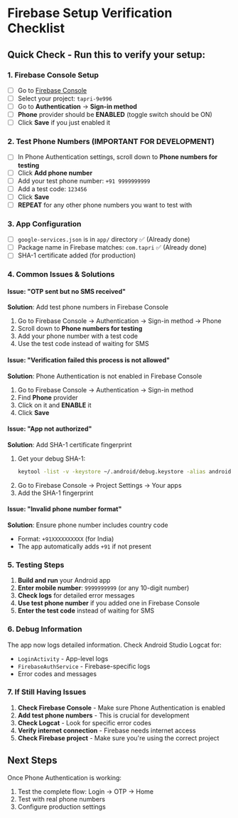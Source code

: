 # Firebase Setup Verification Checklist

## Quick Check - Run this to verify your setup:

### 1. Firebase Console Setup
- [ ] Go to [Firebase Console](https://console.firebase.google.com/)
- [ ] Select your project: `tapri-9e996`
- [ ] Go to **Authentication** → **Sign-in method**
- [ ] **Phone** provider should be **ENABLED** (toggle switch should be ON)
- [ ] Click **Save** if you just enabled it

### 2. Test Phone Numbers (IMPORTANT FOR DEVELOPMENT)
- [ ] In Phone Authentication settings, scroll down to **Phone numbers for testing**
- [ ] Click **Add phone number**
- [ ] Add your test phone number: `+91 9999999999`
- [ ] Add a test code: `123456`
- [ ] Click **Save**
- [ ] **REPEAT** for any other phone numbers you want to test with

### 3. App Configuration
- [ ] `google-services.json` is in `app/` directory ✅ (Already done)
- [ ] Package name in Firebase matches: `com.tapri` ✅ (Already done)
- [ ] SHA-1 certificate added (for production)

### 4. Common Issues & Solutions

#### Issue: "OTP sent but no SMS received"
**Solution**: Add test phone numbers in Firebase Console
1. Go to Firebase Console → Authentication → Sign-in method → Phone
2. Scroll down to **Phone numbers for testing**
3. Add your phone number with a test code
4. Use the test code instead of waiting for SMS

#### Issue: "Verification failed this process is not allowed"
**Solution**: Phone Authentication is not enabled in Firebase Console
1. Go to Firebase Console → Authentication → Sign-in method
2. Find **Phone** provider
3. Click on it and **ENABLE** it
4. Click **Save**

#### Issue: "App not authorized"
**Solution**: Add SHA-1 certificate fingerprint
1. Get your debug SHA-1:
   ```bash
   keytool -list -v -keystore ~/.android/debug.keystore -alias androiddebugkey -storepass android -keypass android
   ```
2. Go to Firebase Console → Project Settings → Your apps
3. Add the SHA-1 fingerprint

#### Issue: "Invalid phone number format"
**Solution**: Ensure phone number includes country code
- Format: `+91XXXXXXXXXX` (for India)
- The app automatically adds `+91` if not present

### 5. Testing Steps
1. **Build and run** your Android app
2. **Enter mobile number**: `9999999999` (or any 10-digit number)
3. **Check logs** for detailed error messages
4. **Use test phone number** if you added one in Firebase Console
5. **Enter the test code** instead of waiting for SMS

### 6. Debug Information
The app now logs detailed information. Check Android Studio Logcat for:
- `LoginActivity` - App-level logs
- `FirebaseAuthService` - Firebase-specific logs
- Error codes and messages

### 7. If Still Having Issues
1. **Check Firebase Console** - Make sure Phone Authentication is enabled
2. **Add test phone numbers** - This is crucial for development
3. **Check Logcat** - Look for specific error codes
4. **Verify internet connection** - Firebase needs internet access
5. **Check Firebase project** - Make sure you're using the correct project

## Next Steps
Once Phone Authentication is working:
1. Test the complete flow: Login → OTP → Home
2. Test with real phone numbers
3. Configure production settings
